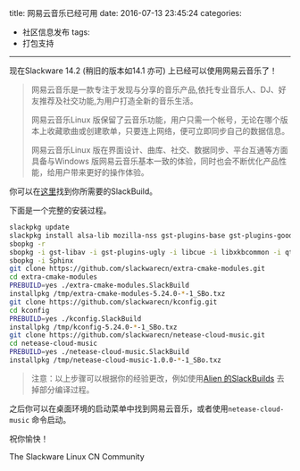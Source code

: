title: 网易云音乐已经可用
date: 2016-07-13 23:45:24
categories:
  - 社区信息发布
tags:
  - 打包支持
---

现在Slackware 14.2 (稍旧的版本如14.1 亦可) 上已经可以使用网易云音乐了！

> 网易云音乐是一款专注于发现与分享的音乐产品,依托专业音乐人、DJ、好友推荐及社交功能,为用户打造全新的音乐生活。
>
> 网易云音乐Linux 版保留了云音乐功能，用户只需一个帐号，无论在哪个版本上收藏歌曲或创建歌单，只要连上网络，便可立即同步自己的数据信息。
>
> 网易云音乐Linux 版在界面设计、曲库、社交、数据同步、平台互通等方面具备与Windows 版网易云音乐基本一致的体验，同时也会不断优化产品性能，给用户带来更好的操作体验。

你可以在[这里](https://github.com/slackwarecn/netease-cloud-music)找到你所需要的SlackBuild。

下面是一个完整的安装过程。

```bash
slackpkg update
slackpkg install alsa-lib mozilla-nss gst-plugins-base gst-plugins-good
sbopkg -r
sbopkg -i gst-libav -i gst-plugins-ugly -i libcue -i libxkbcommon -i qt5
sbopkg -i Sphinx
git clone https://github.com/slackwarecn/extra-cmake-modules.git
cd extra-cmake-modules
PREBUILD=yes ./extra-cmake-modules.SlackBuild
installpkg /tmp/extra-cmake-modules-5.24.0-*-1_SBo.txz
git clone https://github.com/slackwarecn/kconfig.git
cd kconfig
PREBUILD=yes ./kconfig.SlackBuild
installpkg /tmp/kconfig-5.24.0-*-1_SBo.txz
git clone https://github.com/slackwarecn/netease-cloud-music.git
cd netease-cloud-music
PREBUILD=yes ./netease-cloud-music.SlackBuild
installpkg /tmp/netease-cloud-music-1.0.0-*-1_SBo.txz
```

> 注意：以上步骤可以根据你的经验更改，例如使用[Alien 的SlackBuilds](http://www.slackware.com/~alien/slackbuilds) 去掉部分编译过程。

之后你可以在桌面环境的启动菜单中找到网易云音乐，或者使用`netease-cloud-music` 命令启动。

祝你愉快！

The Slackware Linux CN Community

